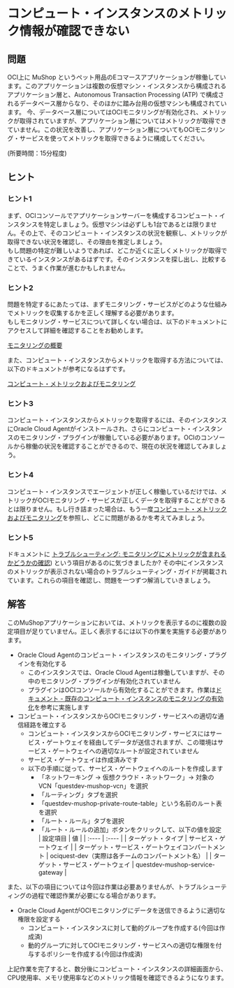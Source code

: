 # コンピュート・インスタンスのメトリック情報が確認できない

## 問題

OCI上に MuShop というペット用品のEコマースアプリケーションが稼働しています。このアプリケーションは複数の仮想マシン・インスタンスから構成されるアプリケーション層と、Autonomous Transaction Processing (ATP) で構成されるデータベース層からなり、そのほかに踏み台用の仮想マシンも構成されています。
今、データベース層についてはOCIモニタリングが有効化され、メトリックが取得されていますが、アプリケーション層についてはメトリックが取得できていません。この状況を改善し、アプリケーション層についてもOCIモニタリング・サービスを使ってメトリックを取得できるように構成してください。

 (所要時間：15分程度)

## ヒント

### ヒント1

まず、OCIコンソールでアプリケーションサーバーを構成するコンピュート・インスタンスを特定しましょう。仮想マシンは必ずしも1台であるとは限りません。その上で、そのコンピュート・インスタンスの状況を観察し、メトリックが取得できない状況を確認し、その理由を推定しましょう。  
もし問題の特定が難しいようであれば、どこか近くに正しくメトリックが取得できているインスタンスがあるはずです。そのインスタンスを探し出し、比較することで、うまく作業が進むかもしれません。

### ヒント2

問題を特定するにあたっては、まずモニタリング・サービスがどのような仕組みでメトリックを収集するかを正しく理解する必要があります。  
もしモニタリング・サービスについて詳しくない場合は、以下のドキュメントにアクセスして詳細を確認することをお勧めします。

[モニタリングの概要](https://docs.oracle.com/ja-jp/iaas/Content/Monitoring/Concepts/monitoringoverview.htm)

また、コンピュート・インスタンスからメトリックを取得する方法については、以下のドキュメントが参考になるはずです。

[コンピュート・メトリックおよびモニタリング](https://docs.oracle.com/ja-jp/iaas/Content/Compute/References/computemetricsoverview.htm)

### ヒント3

コンピュート・インスタンスからメトリックを取得するには、そのインスタンスにOracle Cloud Agentがインストールされ、さらにコンピュート・インスタンスのモニタリング・プラグインが稼働している必要があります。OCIのコンソールから稼働の状況を確認することができるので、現在の状況を確認してみましょう。

### ヒント4

コンピュート・インスタンスでエージェントが正しく稼働しているだけでは、メトリックがOCIモニタリング・サービスが正しくデータを取得することができるとは限りません。もし行き詰まった場合は、もう一度[コンピュート・メトリックおよびモニタリング](https://docs.oracle.com/ja-jp/iaas/Content/Compute/References/computemetricsoverview.htm)を参照し、どこに問題があるかを考えてみましょう。

### ヒント5

ドキュメントに [トラブルシューティング: モニタリングにメトリックが含まれるかどうかの確認](https://docs.oracle.com/ja-jp/iaas/Content/Compute/Tasks/enablingmonitoring.htm#FindOutIfEnabled
)) という項目があるのに気づきましたか? その中にインスタンスのメトリックが表示されない場合のトラブルシューティング・ガイドが掲載されています。これらの項目を確認し、問題を一つずつ解消していきましょう。


## 解答

このMuShopアプリケーションにおいては、メトリックを表示するのに複数の設定項目が足りていません。正しく表示するには以下の作業を実施する必要があります。

- Oracle Cloud Agentのコンピュート・インスタンスのモニタリング・プラグインを有効化する
    - このインスタンスでは、Oracle Cloud Agentは稼働していますが、その中のモニタリング・プラグインが有効化されていません
    - プラグインはOCIコンソールから有効化することができます。作業は[ドキュメント - 既存のコンピュート・インスタンスのモニタリングの有効化](https://docs.oracle.com/ja-jp/iaas/Content/Compute/Tasks/enablingmonitoring.htm#ExistingEnabling)を参考に実施します
- コンピュート・インスタンスからOCIモニタリング・サービスへの適切な通信経路を確立する
    - コンピュート・インスタンスからOCIモニタリング・サービスにはサービス・ゲートウェイを経由してデータが送信されますが、この環境はサービス・ゲートウェイへの適切なルートが設定されていません
    - サービス・ゲートウェイは作成済みです
    - 以下の手順に従って、サービス・ゲートウェイへのルートを作成します
        - 「ネットワーキング → 仮想クラウド・ネットワーク」→ 対象の VCN「questdev-mushop-vcn」を選択
        - 「ルーティング」タブを選択
        - 「questdev-mushop-private-route-table」という名前のルート表を選択
        - 「ルート・ルール」タブを選択
        - 「ルート・ルールの追加」ボタンをクリックして、以下の値を設定  
| 設定項目 | 値 |
| :---- | :---- |
| ターゲット・タイプ | サービス・ゲートウェイ |
| ターゲット・サービス・ゲートウェイコンパートメント | ociquest-dev（実際は各チームのコンパートメント名） |
| ターゲット・サービス・ゲートウェイ | questdev-mushop-service-gateway |

また、以下の項目については今回は作業は必要ありませんが、トラブルシューティングの過程で確認作業が必要になる場合があります。

-  Oracle Cloud AgentがOCIモニタリングにデータを送信できるように適切な権限を設定する
   -  コンピュート・インスタンスに対して動的グループを作成する(今回は作成済)
   -  動的グループに対してOCIモニタリング・サービスへの適切な権限を付与するポリシーを作成する(今回は作成済)

上記作業を完了すると、数分後にコンピュート・インスタンスの詳細画面から、CPU使用率、メモリ使用率などのメトリック情報を確認できるようになります。
